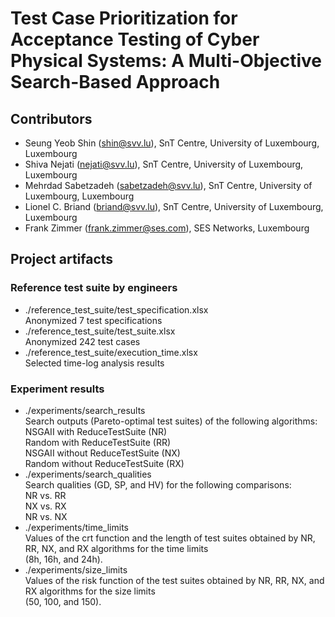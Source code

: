 # Test Case Prioritization for Acceptance Testing of Cyber Physical Systems: A Multi-Objective Search-Based Approach


## Contributors 
    
* Seung Yeob Shin (shin@svv.lu), SnT Centre, University of Luxembourg, Luxembourg  
* Shiva Nejati (nejati@svv.lu), SnT Centre, University of Luxembourg, Luxembourg  
* Mehrdad Sabetzadeh (sabetzadeh@svv.lu), SnT Centre, University of Luxembourg, Luxembourg  
* Lionel C. Briand (briand@svv.lu), SnT Centre, University of Luxembourg, Luxembourg  
* Frank Zimmer (frank.zimmer@ses.com), SES Networks, Luxembourg  

## Project artifacts

### Reference test suite by engineers
* ./reference_test_suite/test_specification.xlsx  
  Anonymized 7 test specifications
* ./reference_test_suite/test_suite.xlsx  
  Anonymized 242 test cases
* ./reference_test_suite/execution_time.xlsx  
  Selected time-log analysis results

### Experiment results
* ./experiments/search_results  
  Search outputs (Pareto-optimal test suites) of the following algorithms:  
    NSGAII with ReduceTestSuite (NR)  
    Random with ReduceTestSuite (RR)  
    NSGAII without ReduceTestSuite (NX)  
    Random without ReduceTestSuite (RX)  
* ./experiments/search_qualities  
  Search qualities (GD, SP, and HV) for the following comparisons:  
    NR vs. RR  
    NX vs. RX  
    NR vs. NX
* ./experiments/time_limits  
  Values of the crt function and the length of test suites obtained by NR, RR, NX, and RX algorithms for the time limits  
  (8h, 16h, and 24h).
* ./experiments/size_limits  
  Values of the risk function of the test suites obtained by NR, RR, NX, and RX algorithms for the size limits  
  (50, 100, and 150).
